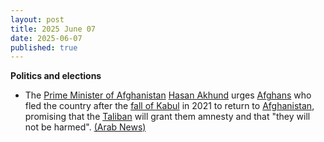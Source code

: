 ```yaml
---
layout: post
title: 2025 June 07
date: 2025-06-07
published: true
---
```



**Politics and elections**

* The [Prime Minister of Afghanistan](https://en.wikipedia.org/wiki/Prime_Minister_of_Afghanistan "Prime Minister of Afghanistan") [Hasan Akhund](https://en.wikipedia.org/wiki/Hasan_Akhund "Hasan Akhund") urges [Afghans](https://en.wikipedia.org/wiki/Afghans "Afghans") who fled the country after the [fall of Kabul](https://en.wikipedia.org/wiki/Fall_of_Kabul_%282021%29 "Fall of Kabul (2021)") in 2021 to return to [Afghanistan](https://en.wikipedia.org/wiki/Afghanistan "Afghanistan"), promising that the [Taliban](https://en.wikipedia.org/wiki/Taliban "Taliban") will grant them amnesty and that "they will not be harmed". [(Arab News)](https://www.arabnews.com/node/2603723/world)
